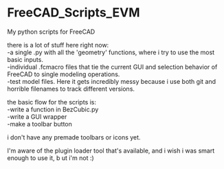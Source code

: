 # FreeCAD_Scripts_EVM
My python scripts for FreeCAD

there is a lot of stuff here right now:   
-a single .py with all the 'geometry' functions, where i try to use the most basic inputs.   
-individual .fcmacro files that tie the current GUI and selection behavior of FreeCAD to single modeling operations.   
-test model files. Here it gets incredibly messy because i use both git and horrible filenames to track different versions.   

the basic flow for the scripts is:  
-write a function in BezCubic.py   
-write a GUI wrapper   
-make a toolbar button   

i don't have any premade toolbars or icons yet.

I'm aware of the plugin loader tool that's available, and i wish i was smart enough to use it, b ut i'm not :)
